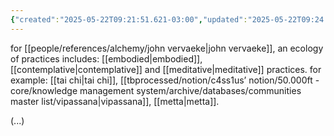 ```yaml
---
{"created":"2025-05-22T09:21:51.621-03:00","updated":"2025-05-22T09:24:43.782-03:00","aliases":["ecologies of practices"],"tags":["concept","alchemy","🌱"],"notestage":["🌱"],"dg-publish":true,"permalink":"/concepts/alchemy/ecology-of-practices/","dgPassFrontmatter":true}
---
```


for [[people/references/alchemy/john vervaeke\|john vervaeke]], an ecology of practices includes: [[embodied\|embodied]], [[contemplative\|contemplative]] and [[meditative\|meditative]] practices. for example: [[tai chi\|tai chi]], [[tbprocessed/notion/c4ss1us’ notion/50.000ft - core/knowledge management system/archive/databases/communities master list/vipassana\|vipassana]], [[metta\|metta]].

(...)
